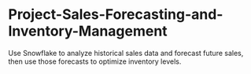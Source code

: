 # Project-Sales-Forecasting-and-Inventory-Management
 Use Snowflake to analyze historical sales data and forecast future sales, then use those forecasts to optimize inventory levels.

